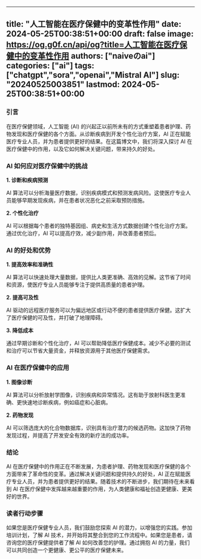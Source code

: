 
---
title: "人工智能在医疗保健中的变革性作用"
date: 2024-05-25T00:38:51+00:00
draft: false
image: https://og.g0f.cn/api/og?title=人工智能在医疗保健中的变革性作用
authors: ["naiveのai"]
categories: ["ai"]
tags: ["chatgpt","sora","openai","Mistral AI"]
slug: "20240525003851"
lastmod: 2024-05-25T00:38:51+00:00
---
### 引言

在医疗保健领域，人工智能 (AI) 的兴起正以前所未有的方式重塑着患者护理、药物发现和医疗保健的各个方面。从诊断疾病到开发个性化治疗方案，AI 正在赋能医疗专业人员，并为患者提供更好的结果。在这篇博文中，我们将深入探讨 AI 在医疗保健中的作用，以及它如何解决关键问题，带来持久的好处。

### AI 如何应对医疗保健中的挑战

**1. 诊断和疾病预测**

AI 算法可以分析海量医疗数据，识别疾病模式和预测发病风险。这使医疗专业人员能够早期发现疾病，并在患者状况恶化之前采取预防措施。

**2. 个性化治疗**

AI 可以根据每个患者的独特基因组、病史和生活方式数据创建个性化治疗方案。通过优化治疗，AI 可以提高疗效，减少副作用，并改善患者预后。

### AI 的好处和优势

**1. 提高效率和准确性**

AI 算法可以快速处理大量数据，提供比人类更准确、高效的见解。这节省了时间和资源，使医疗专业人员能够专注于提供高质量的患者护理。

**2. 提高可及性**

AI 驱动的远程医疗服务可以为偏远地区或行动不便的患者提供医疗保健。这扩大了医疗保健的可及性，并打破了地理障碍。

**3. 降低成本**

通过早期诊断和个性化治疗，AI 可以帮助降低医疗保健成本。减少不必要的测试和治疗可以节省大量资金，并释放资源用于其他医疗保健需求。

### AI 在医疗保健中的应用

**1. 图像诊断**

AI 算法可以分析放射学图像，识别疾病和异常情况。这有助于放射科医生更准确、更快速地诊断疾病，例如癌症和心脏病。

**2. 药物发现**

AI 可以筛选庞大的化合物数据库，识别具有治疗潜力的候选药物。这加快了药物发现过程，并提高了开发安全有效的新疗法的成功率。

### 结论

AI 在医疗保健中的作用正在不断发展，为患者护理、药物发现和医疗保健的各个方面带来了革命性的变革。通过解决关键问题和提供持久的好处，AI 正在赋能医疗专业人员，并为患者提供更好的结果。随着技术的不断进步，我们期待在未来看到 AI 在医疗保健中发挥越来越重要的作用，为人类健康和福祉创造更健康、更美好的世界。

### 读者行动步骤

如果您是医疗保健专业人员，我们鼓励您探索 AI 的潜力，以增强您的实践。参加培训计划，了解 AI 技术，并开始将其整合到您的工作流程中。如果您是患者，请咨询您的医疗保健提供者了解 AI 如何改善您的护理。通过拥抱 AI 的力量，我们可以共同创造一个更健康、更公平的医疗保健未来。